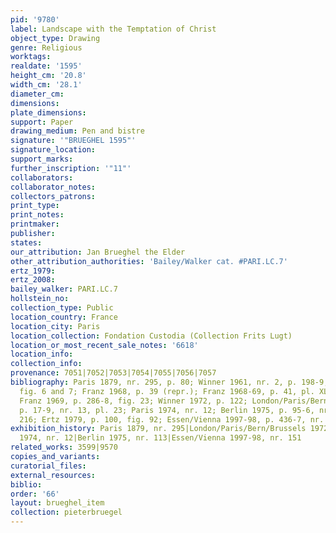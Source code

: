 ```yaml
---
pid: '9780'
label: Landscape with the Temptation of Christ
object_type: Drawing
genre: Religious
worktags:
realdate: '1595'
height_cm: '20.8'
width_cm: '28.1'
diameter_cm:
dimensions:
plate_dimensions:
support: Paper
drawing_medium: Pen and bistre
signature: '"BRUEGHEL 1595"'
signature_location:
support_marks:
further_inscription: '"11"'
collaborators:
collaborator_notes:
collectors_patrons:
print_type:
print_notes:
printmaker:
publisher:
states:
our_attribution: Jan Brueghel the Elder
other_attribution_authorities: 'Bailey/Walker cat. #PARI.LC.7'
ertz_1979:
ertz_2008:
bailey_walker: PARI.LC.7
hollstein_no:
collection_type: Public
location_country: France
location_city: Paris
location_collection: Fondation Custodia (Collection Frits Lugt)
location_or_most_recent_sale_notes: '6618'
location_info:
collection_info:
provenance: 7051|7052|7053|7054|7055|7056|7057
bibliography: Paris 1879, nr. 295, p. 80; Winner 1961, nr. 2, p. 198-9, 200, 203,
  fig. 6 and 7; Franz 1968, p. 39 (repr.); Franz 1968-69, p. 41, pl. XL, fig. 62;
  Franz 1969, p. 286-8, fig. 23; Winner 1972, p. 122; London/Paris/Bern/Brussels 1972,
  p. 17-9, nr. 13, pl. 23; Paris 1974, nr. 12; Berlin 1975, p. 95-6, nr. 113, pl.
  216; Ertz 1979, p. 100, fig. 92; Essen/Vienna 1997-98, p. 436-7, nr. 151, ill.
exhibition_history: Paris 1879, nr. 295|London/Paris/Bern/Brussels 1972, nr. 13|Paris
  1974, nr. 12|Berlin 1975, nr. 113|Essen/Vienna 1997-98, nr. 151
related_works: 3599|9570
copies_and_variants:
curatorial_files:
external_resources:
biblio:
order: '66'
layout: brueghel_item
collection: pieterbruegel
---
```

